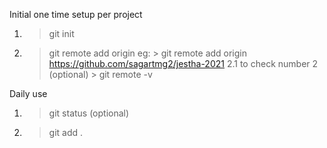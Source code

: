 Initial one time setup per project

1. > git init
2. > git remote add origin <gitrepourl>
    eg: > git remote add origin https://github.com/sagartmg2/jestha-2021
    2.1 to check number 2 (optional)
        > git remote -v


Daily use
1. > git status (optional)
2. > git add . 

